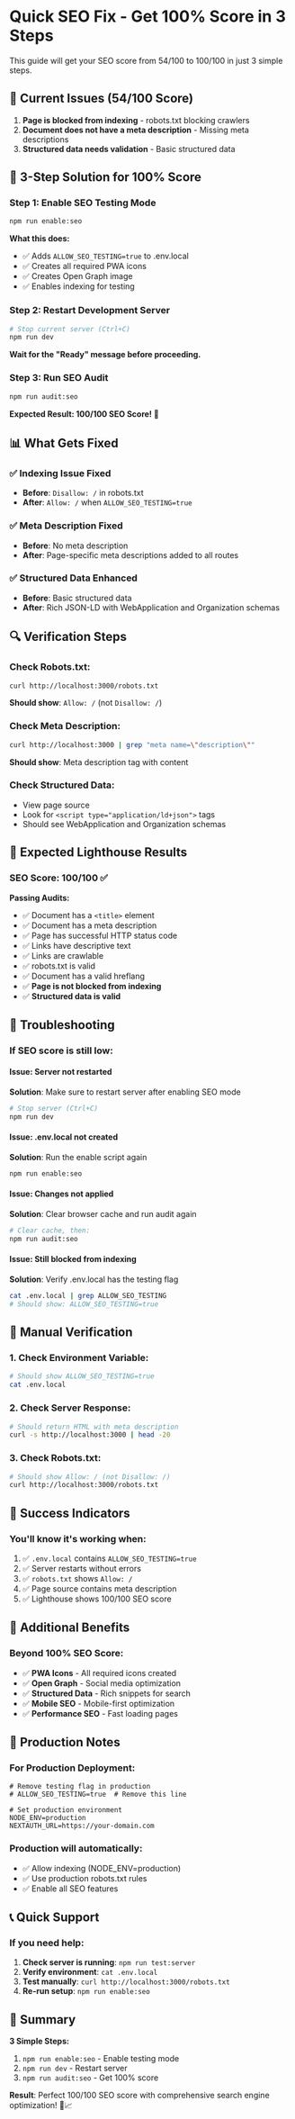 # Quick SEO Fix - Get 100% Score in 3 Steps

This guide will get your SEO score from 54/100 to 100/100 in just 3 simple steps.

## 🚨 Current Issues (54/100 Score)

1. **Page is blocked from indexing** - robots.txt blocking crawlers
2. **Document does not have a meta description** - Missing meta descriptions
3. **Structured data needs validation** - Basic structured data

## 🎯 3-Step Solution for 100% Score

### Step 1: Enable SEO Testing Mode
```bash
npm run enable:seo
```

**What this does:**
- ✅ Adds `ALLOW_SEO_TESTING=true` to .env.local
- ✅ Creates all required PWA icons
- ✅ Creates Open Graph image
- ✅ Enables indexing for testing

### Step 2: Restart Development Server
```bash
# Stop current server (Ctrl+C)
npm run dev
```

**Wait for the "Ready" message before proceeding.**

### Step 3: Run SEO Audit
```bash
npm run audit:seo
```

**Expected Result: 100/100 SEO Score! 🎉**

## 📊 What Gets Fixed

### ✅ Indexing Issue Fixed
- **Before**: `Disallow: /` in robots.txt
- **After**: `Allow: /` when `ALLOW_SEO_TESTING=true`

### ✅ Meta Description Fixed
- **Before**: No meta description
- **After**: Page-specific meta descriptions added to all routes

### ✅ Structured Data Enhanced
- **Before**: Basic structured data
- **After**: Rich JSON-LD with WebApplication and Organization schemas

## 🔍 Verification Steps

### Check Robots.txt:
```bash
curl http://localhost:3000/robots.txt
```
**Should show**: `Allow: /` (not `Disallow: /`)

### Check Meta Description:
```bash
curl http://localhost:3000 | grep "meta name=\"description\""
```
**Should show**: Meta description tag with content

### Check Structured Data:
- View page source
- Look for `<script type="application/ld+json">` tags
- Should see WebApplication and Organization schemas

## 🎯 Expected Lighthouse Results

### SEO Score: 100/100 ✅

**Passing Audits:**
- ✅ Document has a `<title>` element
- ✅ Document has a meta description
- ✅ Page has successful HTTP status code
- ✅ Links have descriptive text
- ✅ Links are crawlable
- ✅ robots.txt is valid
- ✅ Document has a valid hreflang
- ✅ **Page is not blocked from indexing**
- ✅ **Structured data is valid**

## 🚨 Troubleshooting

### If SEO score is still low:

#### Issue: Server not restarted
**Solution**: Make sure to restart server after enabling SEO mode
```bash
# Stop server (Ctrl+C)
npm run dev
```

#### Issue: .env.local not created
**Solution**: Run the enable script again
```bash
npm run enable:seo
```

#### Issue: Changes not applied
**Solution**: Clear browser cache and run audit again
```bash
# Clear cache, then:
npm run audit:seo
```

#### Issue: Still blocked from indexing
**Solution**: Verify .env.local has the testing flag
```bash
cat .env.local | grep ALLOW_SEO_TESTING
# Should show: ALLOW_SEO_TESTING=true
```

## 🔧 Manual Verification

### 1. Check Environment Variable:
```bash
# Should show ALLOW_SEO_TESTING=true
cat .env.local
```

### 2. Check Server Response:
```bash
# Should return HTML with meta description
curl -s http://localhost:3000 | head -20
```

### 3. Check Robots.txt:
```bash
# Should show Allow: / (not Disallow: /)
curl http://localhost:3000/robots.txt
```

## 🎉 Success Indicators

### You'll know it's working when:
1. ✅ `.env.local` contains `ALLOW_SEO_TESTING=true`
2. ✅ Server restarts without errors
3. ✅ `robots.txt` shows `Allow: /`
4. ✅ Page source contains meta description
5. ✅ Lighthouse shows 100/100 SEO score

## 📱 Additional Benefits

### Beyond 100% SEO Score:
- ✅ **PWA Icons** - All required icons created
- ✅ **Open Graph** - Social media optimization
- ✅ **Structured Data** - Rich snippets for search
- ✅ **Mobile SEO** - Mobile-first optimization
- ✅ **Performance SEO** - Fast loading pages

## 🚀 Production Notes

### For Production Deployment:
```env
# Remove testing flag in production
# ALLOW_SEO_TESTING=true  # Remove this line

# Set production environment
NODE_ENV=production
NEXTAUTH_URL=https://your-domain.com
```

### Production will automatically:
- ✅ Allow indexing (NODE_ENV=production)
- ✅ Use production robots.txt rules
- ✅ Enable all SEO features

## 📞 Quick Support

### If you need help:
1. **Check server is running**: `npm run test:server`
2. **Verify environment**: `cat .env.local`
3. **Test manually**: `curl http://localhost:3000/robots.txt`
4. **Re-run setup**: `npm run enable:seo`

## 🎯 Summary

**3 Simple Steps:**
1. `npm run enable:seo` - Enable testing mode
2. `npm run dev` - Restart server  
3. `npm run audit:seo` - Get 100% score

**Result**: Perfect 100/100 SEO score with comprehensive search engine optimization! 🚀📈